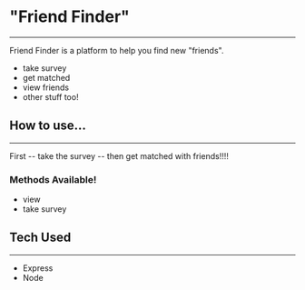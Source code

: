 # "Friend Finder"

---

Friend Finder is a platform to help you find new "friends".

- take survey
- get matched
- view friends
- other stuff too!

## How to use...

---

First -- take the survey -- then get matched with friends!!!!

### Methods Available!

- view
- take survey

## Tech Used

---

- Express
- Node
